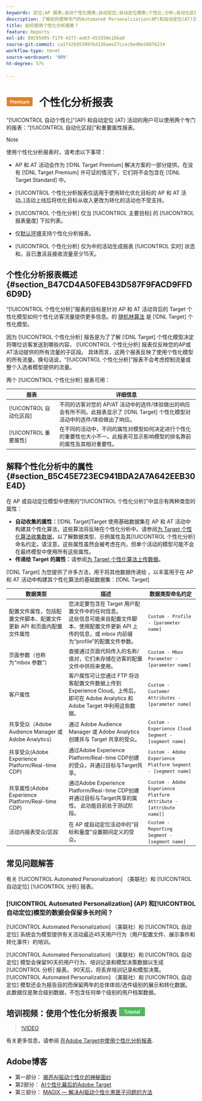 ```yaml
---
keywords: 定位;AP 报表;自动个性化报表;自动定位;自动定位报表;个性化;分析;自动化区段;常见问题解答;常见问题解答;重要属性
description: 了解如何使用专门的Automated Personalization(AP)和自动定位(AT)活动报表 — 自动化区段和重要属性。
title: 如何使用个性化分析报表？
feature: Reports
exl-id: 89295d95-f179-4277-ae63-453350e1bba8
source-git-commit: ca1f42b95399fbd136aee27ccec9ed0e38876234
workflow-type: tm+mt
source-wordcount: '909'
ht-degree: 57%

---
```


# ![PREMIUM](/help/main/assets/premium.png) 个性化分析报表

“[!UICONTROL 自动个性化]”(AP) 和自动定位 (AT) 活动的用户可以使用两个专门的报表：“[!UICONTROL 自动化区段]”和重要属性报表。

>[!NOTE]
>
>使用个性化分析报表时，请考虑以下事项：
>
>* AP 和 AT 活动会作为 [!DNL Target Premium] 解决方案的一部分提供。在没有 [!DNL Target Premium] 许可证的情况下，它们将不会包含在 [!DNL Target Standard] 中。
>
>* [!UICONTROL 个性化分析报表仅适用于使用转化优化目标的 AP 和 AT 活动。]活动上线后将优化目标从收入更改为转化的活动也不受支持。
>
>* [!UICONTROL 个性化分析] 仅当 [!UICONTROL 主要目标] 的 [!UICONTROL 报表量度] 下拉列表。
>
>* 仅[默认环境](/help/main/administrating-target/hosts.md)支持个性化分析报表。
>
>* [!UICONTROL 个性化分析] 仅为中的活动生成报表 [!UICONTROL 实时] 状态和，且已激活且接收流量至少15天。


## 个性化分析报表概述 {#section_B47CD4A50FEB43D587F9FACD9FFD6D9D}

“[!UICONTROL 个性化分析]”报表的目标是针对 AP 和 AT 活动背后的 Target 个性化模型如何个性化访客流量提供更多信息。的 [随机林算法](/help/main/c-activities/t-automated-personalization/algo-random-forest.md) 是 [!DNL Target] 个性化模型。

因为 [!UICONTROL 个性化分析] 报告是为了了解 [!DNL Target] 个性化模型决定将哪位访客发送到哪些内容， [!UICONTROL 个性化分析] 报表仅反映您的AP或AT活动提供的所有流量的子区段。 具体而言，这两个报表反映了使用个性化模型的所有流量。换句话说，“[!UICONTROL 个性化分析]”报表不会考虑控制流量或整个入选者模型提供的流量。

两个 [!UICONTROL 个性化分析] 报表可用：

| 报表 | 详细信息 |
|--- |--- |
| [!UICONTROL 自动化区段] | 不同的访客对您的 AP/AT 活动中的选件/体验做出的响应会有所不同。此报表显示了 [!DNL Target] 个性化模型对活动中的选件/体验做出了响应。 |
| [!UICONTROL 重要属性] | 在不同的活动中，不同的属性对模型如何决定进行个性化的重要性也大小不一。此报表可显示影响模型的排名靠前的属性及其相对重要性。 |

## 解释个性化分析中的属性 {#section_B5C45E723EC941BDA2A7A642EEB30E4D}

在 AP 或自动定位模型中使用的“[!UICONTROL 个性化分析]”中显示有两种类型的属性：

* **自动收集的属性：**[!DNL Target]Target 使用基础数据集在 AP 和 AT 活动中构建其个性化算法，这些算法将反映在个性化分析中。请参阅[为 Target 个性化算法收集数据](/help/main/c-activities/t-automated-personalization/ap-data.md)，以了解数据类型、示例属性及其[!UICONTROL 个性化分析]命名约定。请注意，这些属性虽然会被考虑在内，但单个活动的模型可能不会在最终模型中使用所有这些属性。
* **传递给 Target 的属性：**&#x200B;请参阅[为 Target 个性化算法上传数据](/help/main/c-activities/t-automated-personalization/uploading-data-for-the-target-personalization-algorithms.md)。

[!DNL Target] 为您提供了许多方法，用于将其他数据传递给 ，以丰富用于在 AP 和 AT 活动中构建其个性化算法的基础数据集：[!DNL Target]

| 数据类型 | 描述 | 数据类型命名约定 |
|--- |--- |--- |
| 配置文件属性，包括配置文件脚本、配置文件更新 API 和页面内配置文件属性 | 您决定要包含在 Target 用户配置文件中的任何信息。<br>这些信息可能来自配置文件脚本、使用配置文件更新 API 上传的信息，或 mbox 内前缀为“profile”的配置文件参数。 | `Custom - Profile - [parameter name]` |
| 页面参数（也称为“mbox 参数”） | 直接通过页面代码传入的名称/值对，它们未存储在访客的配置文件中供将来使用。 | `Custom - Mbox Parameter - [parameter name]` |
| 客户属性 | 客户属性可让您通过 FTP 将访客配置文件数据上传到 Experience Cloud。上传后，即可在 Adobe Analytics 和 Adobe Target 中利用这些数据。 | `Custom - Customer Attributes - [parameter name]` |
| 共享受众（Adobe Audience Manager 或 Adobe Analytics） | 通过 Adobe Audience Manager 或 Adobe Analytics 创建并与 Target 共享的受众。 | `Custom - Experience Cloud Segment - [segment name]` |
| 共享受众(Adobe Experience Platform/Real-time CDP) | 通过Adobe Experience Platform/Real-time CDP创建的受众，并通过目标与Target共享。 | `Custom - Adobe Experience Platform Segment - [segment name]` |
| 共享属性(Adobe Experience Platform/Real-time CDP) | 通过Adobe Experience Platform/Real-time CDP创建并通过目标与Target共享的属性。 此功能目前处于测试阶段。 | `Custom - Adobe Experience Platform Attribute - [attribute name]]` |
| 活动内报表受众/区段 | 在 AP 或自动定位活动中的“目标和量度”设置期间定义的受众。 | `Custom - Reporting Segment - [segment name]` |

## 常见问题解答

有关 [!UICONTROL Automated Personalization] （美联社）和 [!UICONTROL 自动定位] [!UICONTROL 分析] 报表。

### [!UICONTROL Automated Personalization] (AP) 和[!UICONTROL 自动定位]模型的数据会保留多长时间？

[!UICONTROL Automated Personalization] （美联社）和 [!UICONTROL 自动定位] 系统会为模型提供有关活动最近45天用户行为（用户配置文件、展示事件和转化事件）的培训。

[!UICONTROL Automated Personalization] （美联社）和 [!UICONTROL 自动定位] 模型会保留90天的用户行为、培训记录和模型决策数据以生成 [!UICONTROL 分析] 报表。 90天后，将丢弃培训记录和模型决策。 [!UICONTROL Automated Personalization] （美联社）和 [!UICONTROL 自动定位] 模型还会为报告目的而保留两年的总体体验/选件级别的展示和转化数据。 此数据仅是聚合级别数据，不包含任何单个级别的用户档案数据。

## 培训视频：使用个性化分析报表 ![教程徽章](/help/main/assets/tutorial.png)

>[!VIDEO](https://video.tv.adobe.com/v/25601/)

有关更多信息，请参阅 [在Adobe Target中使用个性化分析报表](https://helpx.adobe.com/target/kt/using/personalization-insights-report-feature-video-use.html).

## Adobe博客

* 第一部分： [揭开AI驱动个性化的神秘面纱](https://theblog.adobe.com/taking-mystery-magic-ai-driven-personalization-part-1/)
* 第2部分： [AI个性化幕后的Adobe Target](https://theblog.adobe.com/a-peek-behind-the-curtain-of-ai-for-personalization-in-adobe-target/)
* 第三部分： [MAGIX — 解决AI驱动个性化黑匣子问题的方法](https://theblog.adobe.com/magix-the-solution-to-the-black-box-issue-of-ai-driven-personalization/)
